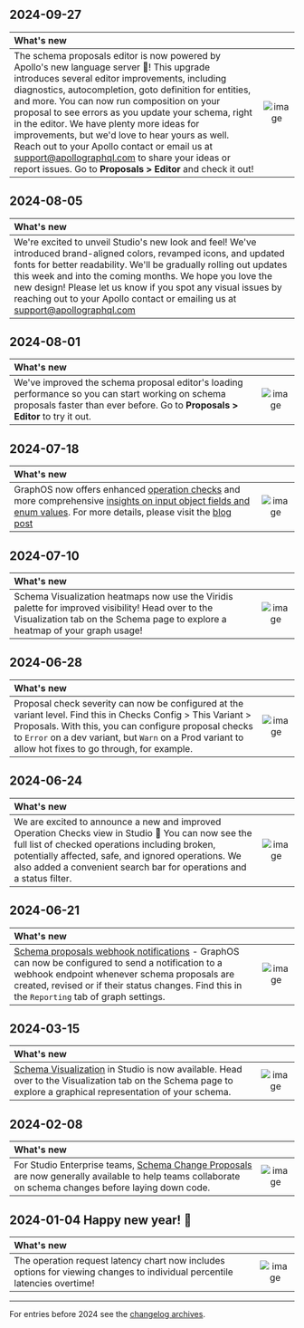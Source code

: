 [comment]: <> "NOTE! Ensure all images are added via the \[label\]\(link\) syntax!"

## 2024-09-27
| What's new | |
| :--------- | :-: |
| The schema proposals editor is now powered by Apollo's new language server :tada:! This upgrade introduces several editor improvements, including diagnostics, autocompletion, goto definition for entities, and more. You can now run composition on your proposal to see errors as you update your schema, right in the editor. We have plenty more ideas for improvements, but we'd love to hear yours as well. Reach out to your Apollo contact or email us at support@apollographql.com to share your ideas or report issues. Go to **Proposals > Editor** and check it out! | ![image](https://github.com/user-attachments/assets/8ef558fa-9921-4272-9853-122e1a050699)


## 2024-08-05
| What's new |
| :--------- |
| We're excited to unveil Studio's new look and feel! We've introduced brand-aligned colors, revamped icons, and updated fonts for better readability. We'll be gradually rolling out updates this week and into the coming months. We hope you love the new design! Please let us know if you spot any visual issues by reaching out to your Apollo contact or emailing us at support@apollographql.com


## 2024-08-01
| What's new | |
| :--------- | :-: |
| We've improved the schema proposal editor's loading performance so you can start working on schema proposals faster than ever before. Go to **Proposals > Editor** to try it out. | ![image](https://github.com/user-attachments/assets/78e7886b-3eb7-4a13-b028-209be99f028f)



## 2024-07-18
| What's new | |
| :--------- | :-: |
| GraphOS now offers enhanced [operation checks](https://www.apollographql.com/docs/router/configuration/overview/#enhanced-operation-checks) and more comprehensive [insights on input object fields and enum values](https://www.apollographql.com/docs/graphos/metrics/field-usage#input-fields-and-enum-values). For more details, please visit the [blog post](https://www.apollographql.com/blog/enhanced-checks-and-observability-in-graphos) | ![image](https://github.com/user-attachments/assets/bb907cff-75a6-4d71-a6bf-34dd6376ff4f)

## 2024-07-10
| What's new | |
| :--------- | :-: |
| Schema Visualization heatmaps now use the Viridis palette for improved visibility! Head over to the Visualization tab on the Schema page to explore a heatmap of your graph usage! | ![image](https://github.com/apollographql/apollo-studio-community/assets/16587341/28d66343-284d-4d7e-96e1-b7591f1e082a)

## 2024-06-28
| What's new | |
| :--------- | :-: |
| Proposal check severity can now be configured at the variant level. Find this in Checks Config > This Variant > Proposals. With this, you can configure proposal checks to `Error` on a dev variant, but `Warn` on a Prod variant to allow hot fixes to go through, for example. | ![image](https://github.com/apollographql/apollo-studio-community/assets/1314446/c05c18cc-016a-47e4-b668-999cdd22b3ce)

## 2024-06-24
| What's new | |
| :--------- | :-: |
| We are excited to announce a new and improved Operation Checks view in Studio 🎉 You can now see the full list of checked operations including broken, potentially affected, safe, and ignored operations. We also added a convenient search bar for operations and a status filter. | ![image](https://github.com/apollographql/apollo-studio-community/assets/9286598/25459bc0-c8fa-4e76-b63c-b781be5f0ea6)

## 2024-06-21
| What's new | |
| :--------- | :-: |
| [Schema proposals webhook notifications](https://www.apollographql.com/docs/graphos/metrics/notifications/schema-proposal-integration/) - GraphOS can now be configured to send a notification to a webhook endpoint whenever schema proposals are created, revised or if their status changes. Find this in the `Reporting` tab of graph settings. | ![image](https://github.com/apollographql/apollo-studio-community/assets/1314446/09f788a7-7e64-46e6-9eee-4401678a2509)


## 2024-03-15
| What's new | |
| :--------- | :-: |
| [Schema Visualization](https://www.apollographql.com/docs/graphos/graphs/studio-features/#schema-visualization) in Studio is now available. Head over to the Visualization tab on the Schema page to explore a graphical representation of your schema.  | ![image](https://github.com/apollographql/apollo-studio-community/assets/3953093/9e32c188-2c48-40d4-8028-fe24c53242f5)

## 2024-02-08
| What's new | |
| :--------- | :-: |
| For Studio Enterprise teams, [Schema Change Proposals](https://apollographql.com/blog/graphos-schema-proposals-a-principled-development-workflow-for-graphql-api-platforms) are now generally available to help teams collaborate on schema changes before laying down code. | ![image](https://github.com/apollographql/apollo-studio-community/assets/743976/ce00e365-316a-49f1-aec7-eef3fa95b8e1)



## 2024-01-04 Happy new year! 🥳
| What's new | |
| :--------- | :-: |
| The operation request latency chart now includes options for viewing changes to individual percentile latencies overtime! | ![image](https://github.com/apollographql/apollo-studio-community/assets/9868979/930956d3-aa6a-45f5-8798-5d4564d65759) |

---
For entries before 2024 see the [changelog archives](https://github.com/apollographql/apollo-studio-community/tree/main/changelog-archives).
